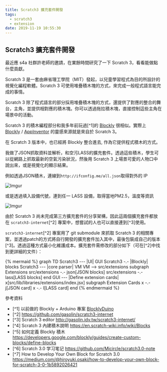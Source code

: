 ```yaml
---
title: Scratch3 擴充套件開發
tags:
  - scratch3
  - extension
date: 2019-11-19 10:55:30
---
```


## Scratch3 擴充套件開發

最近應 s4a 社群許老師的邀請，在業餘時間研究了一下 Scratch 3，看看能做點什麼貢獻。

Scratch 3 是一套由麻省理工學院（MIT）發起，以兒童學習程式為目的所設計的視覺化編程軟體。Scratch 3 可使用堆疊積木塊的方式，來完成一般程式語言能完成的事情。

Scratch 3 除了程式語言的部分採用堆疊積木塊的方式，還提供了對應的整合的舞台，主角，並提供相對應的積木塊。你可以透過拖拉積木塊，直接控制這些主角在場景中的活動。

Scratch 3 的積木編程部分和我多年前玩過[^1]的 [Blockly](https://developers.google.com/blockly/) 很相似。實際上 [Blockly](https://developers.google.com/blockly/) / [AppInventor](https://appinventor.mit.edu/) 的靈感來源就是來自於 Scratch 3。

在 Scratch 3 版本中，也已經將 Blockly 整合進去, 作為它提供程式積木的方式。

我做了JSON抓取資料並解析，和空污LASS的擴充套件。透過這些積木，學生可以從網路上抓取最新的空氣污染狀況，然後用 Scratch 3 上場景可愛的人物口中說出來，或是視覺化的顯示結果。

例如透過JSON積木，連線到`http://ifconfig.me/all.json`取得對外的 IP

![Imgur](https://i.imgur.com/Ponon0r.png)

或是透過填入設備代號，連到任一 LASS 設備，取得當地PM2.5，溫度等資訊

![Imgur](https://i.imgur.com/XpV8YUJ.png)

由於 Scratch 3 尚未完成第三方擴充套件的分享架構，因此這兩個擴充套件都放在 `scratch3-internet`[^2] 專案中，想嘗試的人也可以直接連到[^3]使用。

`scratch3-internet`[^2] 專案用了 git submodule 來抓取 Scratch 3 的相關專案，並透過patch的方式將自行開發的擴充套件加入其中，最後包裝成自己的版本[^3]。透過這種方式最小化維護成本。擴充套件需修改的部分如下（可在[^2]中找到更詳細的文件）：

{% mermaid %}
graph TD
Scratch3 --- |UI| GUI
Scratch3 -.- |Blockly| blocks
Scratch3 --- |core parser| VM
VM --> src/extensions
subgraph Extensions
src/extensions -.- json[JSON blocks]
src/extensions -.- lass[LASS blocks]
end
GUI --- |Define extension cards| x[src/lib/libraries/extensions/index.jsx]
subgraph Extension Cards
x -.- j[JSON card]
x -.- l[LASS card]
end
{% endmermaid %}

參考資料

- [^1] 以前做的 Blockly + Arduino 專案 [BlocklyDuino](https://github.com/BlocklyDuino/BlocklyDuino)
- [^2] https://github.com/gasolin/scratch3-internet
- [^3] Scratch 3 editor http://gasolin.idv.tw/scratch3-internet/
- [^4] Scratch 3 內建積木說明 https://en.scratch-wiki.info/wiki/Blocks
- [^5] 如何定義 Blockly 積木 https://developers.google.com/blockly/guides/create-custom-blocks/define-blocks
- [^6] Scratch 3.0 学习笔记 https://github.com/Micircle/scratch3.0-note
- [^7] How to Develop Your Own Block for Scratch 3.0 https://medium.com/@hiroyuki.osaki/how-to-develop-your-own-block-for-scratch-3-0-1b5892026421
